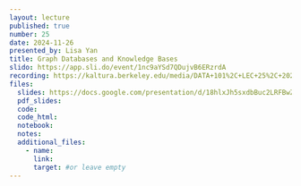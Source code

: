 ```yaml
---
layout: lecture
published: true
number: 25
date: 2024-11-26
presented_by: Lisa Yan
title: Graph Databases and Knowledge Bases
slido: https://app.sli.do/event/1nc9aYSd7QDujvB6ERzrdA
recording: https://kaltura.berkeley.edu/media/DATA+101%2C+LEC+25%2C+2024-11-26/1_w7i1zyxx/355307012
files:
  slides: https://docs.google.com/presentation/d/18hlxJh5sxdbBuc2LRFBwZaRZ3kGZ4CXaaSUMmRPb3Q8/edit#slide=id.g3192e789b5b_5_258
  pdf_slides:
  code:
  code_html:
  notebook:
  notes:
  additional_files:
    - name:
      link:
      target: #or leave empty
---
```

